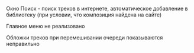 Окно Поиск - поиск треков в интернете, автоматическое добавление в библиотеку (при условии, что композиция найдена на сайте)

Главное меню не реализовано

Обложки треков при перемешивании очереди показываются неправильно
